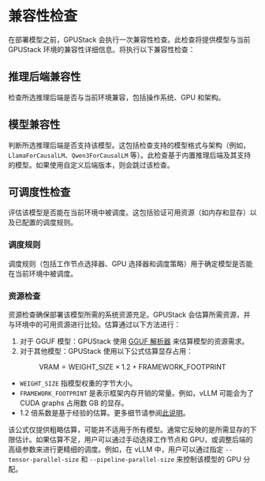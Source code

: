 # 兼容性检查

在部署模型之前，GPUStack 会执行一次兼容性检查。此检查将提供模型与当前 GPUStack 环境的兼容性详细信息。将执行以下兼容性检查：

## 推理后端兼容性

检查所选推理后端是否与当前环境兼容，包括操作系统、GPU 和架构。

## 模型兼容性

判断所选推理后端是否支持该模型。这包括检查支持的模型格式与架构（例如，`LlamaForCausalLM`、`Qwen3ForCausalLM` 等）。此检查基于内置推理后端及其支持的模型。如果使用自定义后端版本，则会跳过该检查。

## 可调度性检查

评估该模型是否能在当前环境中被调度。这包括验证可用资源（如内存和显存）以及已配置的调度规则。

### 调度规则

调度规则（包括工作节点选择器、GPU 选择器和调度策略）用于确定模型是否能在当前环境中被调度。

### 资源检查

资源检查确保部署该模型所需的系统资源充足。GPUStack 会估算所需资源，并与环境中的可用资源进行比较。估算通过以下方法进行：

1. 对于 GGUF 模型：GPUStack 使用 [GGUF 解析器](https://github.com/gpustack/gguf-parser-go) 来估算模型的资源需求。
2. 对于其他模型：GPUStack 使用以下公式估算显存占用：

$$
\text{VRAM} = \text{WEIGHT\_SIZE} \times 1.2 + \text{FRAMEWORK\_FOOTPRINT}
$$

- `WEIGHT_SIZE` 指模型权重的字节大小。
- `FRAMEWORK_FOOTPRINT` 是表示框架内存开销的常量。例如，vLLM 可能会为了 CUDA graphs 占用数 GB 的显存。
- 1.2 倍系数是基于经验的估算。更多细节请参阅[此说明](https://blog.eleuther.ai/transformer-math/#total-inference-memory)。

该公式仅提供粗略估算，可能并不适用于所有模型。通常它反映的是所需显存的下限估计。如果估算不足，用户可以通过手动选择工作节点和 GPU，或调整后端的高级参数来进行更精细的调度。例如，在 vLLM 中，用户可以通过指定 `--tensor-parallel-size` 和 `--pipeline-parallel-size` 来控制该模型的 GPU 分配。